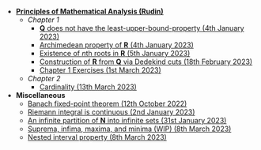 - [**Principles of Mathematical Analysis (Rudin)**](https://en.wikipedia.org/wiki/Principles_of_Mathematical_Analysis)
  - *Chapter 1*
    - [**Q** does not have the least-upper-bound-property (4th January 2023)](https://lew98.github.io/Mathematics/PMA/Chapter_1/Q_does_not_have_the_least_upper_bound_property.pdf)
    - [Archimedean property of **R** (4th January 2023)](https://lew98.github.io/Mathematics/PMA/Chapter_1/Archimedean_property_of_R.pdf)
    - [Existence of *n*th roots in **R** (5th January 2023)](https://lew98.github.io/Mathematics/PMA/Chapter_1/Existence_of_nth_roots_in_R.pdf)
    - [Construction of **R** from **Q** via Dedekind cuts (18th February 2023)](https://lew98.github.io/Mathematics/PMA/Chapter_1/Construction_of_R_from_Q_via_Dedekind_cuts.pdf)
    - [Chapter 1 Exercises (1st March 2023)](https://lew98.github.io/Mathematics/PMA/Chapter_1/PMA_Chapter_1_Exercises.pdf)
  - *Chapter 2*
    - [Cardinality (13th March 2023)](https://lew98.github.io/Mathematics/PMA/Chapter_2/Cardinality.pdf)
- **Miscellaneous**
  - [Banach fixed-point theorem (12th October 2022)](https://lew98.github.io/Mathematics/Miscellaneous/Banach_fixed_point_theorem.pdf)
  - [Riemann integral is continuous (2nd January 2023)](https://lew98.github.io/Mathematics/Miscellaneous/Riemann_integral_is_continuous.pdf)
  - [An infinite partition of **N** into infinite sets (31st January 2023)](https://lew98.github.io/Mathematics/Miscellaneous/An_infinite_partition_of_N_into_infinite_sets.pdf)
  - [Suprema, infima, maxima, and minima (WIP) (8th March 2023)](https://lew98.github.io/Mathematics/Miscellaneous/Suprema_infima_maxima_and_minima.pdf)
  - [Nested interval property (8th March 2023)](https://lew98.github.io/Mathematics/Miscellaneous/Nested_interval_property.pdf)
